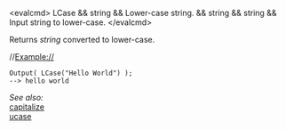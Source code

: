 \<evalcmd\> LCase && string && Lower-case string. && string && string && Input string to lower-case. \</evalcmd\>

Returns *string* converted to lower-case.

//<Example://>

    Output( LCase("Hello World") );
    --> hello world

*See also:*  
[capitalize](capitalize.md)  
[ucase](ucase.md)  

